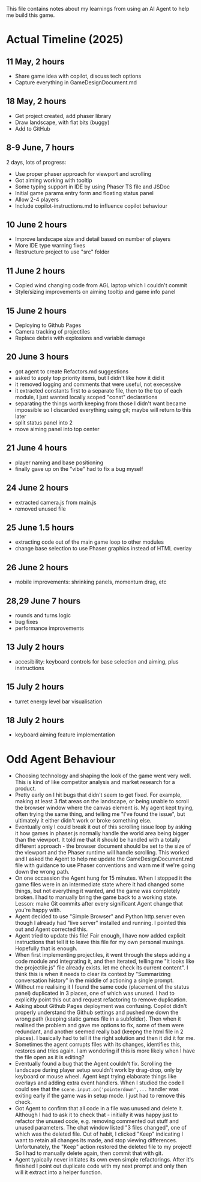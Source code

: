 This file contains notes about my learnings from using an AI Agent to help me build this game.

# Actual Timeline (2025)

## 11 May, 2 hours

- Share game idea with copilot, discuss tech options
- Capture everything in GameDesignDocument.md

## 18 May, 2 hours

- Get project created, add phaser library
- Draw landscape, with flat bits (buggy)
- Add to GitHub

## 8-9 June, 7 hours

2 days, lots of progress:
- Use proper phaser approach for viewport and scrolling
- Got aiming working with tooltip
- Some typing support in IDE by using Phaser TS file and JSDoc
- Initial game params entry form and floating status panel
- Allow 2-4 players
- Include copilot-instructions.md to influence copilot behaviour

## 10 June 2 hours
- Improve landscape size and detail based on number of players
- More IDE type warning fixes
- Restructure project to use "src" folder

## 11 June 2 hours
- Copied wind changing code from AGL laptop which I couldn't commit
- Style/sizing improvements on aiming tooltip and game info panel

## 15 June 2 hours
- Deploying to Github Pages
- Camera tracking of projectiles
- Replace debris with explosions and variable damage

## 20 June 3 hours
- got agent to create Refactors.md suggestions
- asked to apply top priority items, but I didn't like how it did it
- it removed logging and comments that were useful, not execessive
- it extracted constants first to a separate file, then to the top of each module, I just wanted locally scoped "const" declarations
- separating the things worth keeping from those I didn't want became impossible so I discarded everything using git; maybe will return to this later
- split status panel into 2
- move aiming panel into top center

## 21 June 4 hours
- player naming and base positioning
- finally gave up on the "vibe" had to fix a bug myself

## 24 June 2 hours
- extracted camera.js from main.js
- removed unused file

## 25 June 1.5 hours
- extracting code out of the main game loop to other modules
- change base selection to use Phaser graphics instead of HTML overlay

## 26 June 2 hours
- mobile improvements: shrinking panels, momentum drag, etc

## 28,29 June 7 hours
- rounds and turns logic
- bug fixes
- performance improvements

## 13 July 2 hours
- accesibility: keyboard controls for base selection and aiming, plus instructions

## 15 July 2 hours
- turret energy level bar visualisation

## 18 July 2 hours
- keyboard aiming feature implementation

# Odd Agent Behaviour

- Choosing technology and shaping the look of the game went very well. This is kind of like competitor analysis and market research for a product.
- Pretty early on I hit bugs that didn't seem to get fixed. For example, making at least 3 flat areas on the landscape, or being unable to scroll the browser window where the canvas element is. My agent kept trying, often trying the same thing, and telling me "I've found the issue", but ultimately it either didn't work or broke something else.
- Eventually only I could break it out of this scrolling issue loop by asking it how games in phaser.js normally handle the world area being bigger than the viewport. It told me that it should be handled with a totally different approach - the browser document should be set to the size of the viewport and the Phaser runtime will handle scrolling. This worked and I asked the Agent to help me update the GameDesignDocument.md file with guidance to use Phaser conventions and warn me if we're going down the wrong path.
- On one occassion the Agent hung for 15 minutes. When I stopped it the game files were in an intermediate state where it had changed some things, but not everything it wanted, and the game was completely broken. I had to manually bring the game back to a working state. Lesson: make Git commits after every significant Agent change that you're happy with.
- Agent decided to use "Simple Browser" and Python http.server even though I already had "live server" installed and running. I pointed this out and Agent corrected this.
- Agent tried to update this file! Fair enough, I have now added explicit instructions that tell it to leave this file for my own personal musings. Hopefully that is enough.
- When first implementing projectiles, it went through the steps adding a code module and integrating it, and then iterated, telling me "it looks like the projectile.js" file already exists. let me check its current content". I think this is when it needs to clear its context by "Summarizing conversation history" in the middle of actioning a single prompt.
- Without me realising it I found the same code (placement of the status panel) duplicated in 3 places, one of which was unused. I had to explicitly point this out and request refactoring to remove duplication.
- Asking about Github Pages deployment was confusing. Copilot didn't properly understand the Github settings and pushed me down the wrong path (keeping static games file in a subfolder). Then when it realised the problem and gave me options to fix, some of them were redundant, and another seemed really bad (keepng the html file in 2 places). I basically had to tell it the right solution and then it did it for me.
- Sometimes the agent corrupts files with its changes, identifies this, restores and tries again. I am wondering if this is more likely when I have the file open as it is editing?
- Eventually found a bug that the Agent couldn't fix. Scrolling the landscape during player setup wouldn't work by drag-drop, only by keyboard or mouse wheel. Agent kept trying elaborate things like overlays and adding extra event handlers. When I studied the code I could see that the `scene.input.on('pointerdown',...` handler was exiting early if the game was in setup mode. I just had to remove this check.
- Got Agent to confirm that all code in a file was unused and delete it. Although I had to ask it to check that - initially it was happy just to refactor the unused code, e.g. removing commented out stuff and unused parameters. The chat window listed "3 files changed", one of which was the deleted file. Out of habit, I clicked "Keep" indicating I want to retain all changes its made, and stop viewing differences. Unfortunately, the "Keep" action restored the deleted file to my project! So I had to manually delete again, then commit that with git.
- Agent typically never initiates its own even simple refactorings. After it's finished I point out duplicate code with my next prompt and only then will it extract into a helper function.
